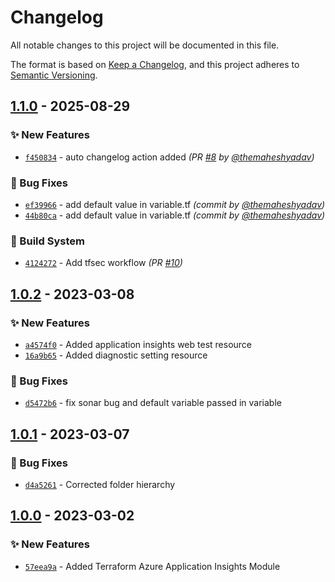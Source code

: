 # Changelog
All notable changes to this project will be documented in this file.

The format is based on [Keep a Changelog](https://keepachangelog.com/en/1.0.0/),
and this project adheres to [Semantic Versioning](https://semver.org/spec/v2.0.0.html).

## [1.1.0] - 2025-08-29
### :sparkles: New Features
- [`f450834`](https://github.com/clouddrove/terraform-azure-application-insights/commit/f450834bc48252c5a6023b01c8001330fa51cbde) - auto changelog action added *(PR [#8](https://github.com/clouddrove/terraform-azure-application-insights/pull/8) by [@themaheshyadav](https://github.com/themaheshyadav))*

### :bug: Bug Fixes
- [`ef39966`](https://github.com/clouddrove/terraform-azure-application-insights/commit/ef39966e9fad68e3bde6d582004611562dab628e) - add default value in variable.tf *(commit by [@themaheshyadav](https://github.com/themaheshyadav))*
- [`44b80ca`](https://github.com/clouddrove/terraform-azure-application-insights/commit/44b80cacc7be8c68ac471ffd960532cbd48b2566) - add default value in variable.tf *(commit by [@themaheshyadav](https://github.com/themaheshyadav))*

### :construction_worker: Build System
- [`4124272`](https://github.com/clouddrove/terraform-azure-application-insights/commit/41242725228a03b9bf1a783c8195f9a5b7e556f1) - Add tfsec workflow *(PR [#10](https://github.com/clouddrove/terraform-azure-application-insights/pull/10))*


## [1.0.2] - 2023-03-08
### :sparkles: New Features
- [`a4574f0`](https://github.com/clouddrove/terraform-azure-application-insights/commit/a4574f0fd2d8bdc17b4ddb355088a51da34cda43) - Added application insights web test resource
- [`16a9b65`](https://github.com/clouddrove/terraform-azure-application-insights/commit/16a9b651b720be8d9a08a49e8df09b24ef2f95a0) - Added diagnostic setting resource
### :bug: Bug Fixes
- [`d5472b6`](https://github.com/clouddrove/terraform-azure-application-insights/commit/d5472b6329a3c6d68a6f98b52eb7ff90ee0fef0a) - fix sonar bug and default variable passed in variable

## [1.0.1] - 2023-03-07
### :bug: Bug Fixes
- [`d4a5261`](https://github.com/clouddrove/terraform-azure-application-insights/commit/57eea9a79647f91ee70de57c03928f9a85ef6df9) - Corrected folder hierarchy

## [1.0.0] - 2023-03-02
### :sparkles: New Features
- [`57eea9a`](https://github.com/clouddrove/terraform-azure-application-insights/commit/57eea9a79647f91ee70de57c03928f9a85ef6df9) - Added Terraform Azure Application Insights Module


[1.0.0]: https://github.com/clouddrove/terraform-azure-application-insights/compare/1.0.0...master
[1.0.1]: https://github.com/clouddrove/terraform-azure-application-insights/compare/1.0.0...1.0.1
[1.0.2]: https://github.com/clouddrove/terraform-azure-application-insights/compare/1.0.1...1.0.2
[1.1.0]: https://github.com/clouddrove/terraform-azure-application-insights/compare/1.0.2...1.1.0

